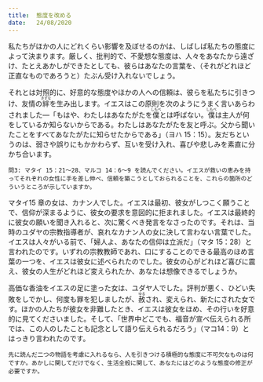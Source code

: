 ```yaml
---
title:  態度を改める
date:   24/08/2020
---
```


私たちがほかの人にどれくらい影響を及ぼせるのかは、しばしば私たちの態度によって決まります。厳しく、批判的で、不愛想な態度は、人々をあなたから遠ざけ、たとえあかしができたとしても、彼らはあなたの言葉を、（それがどれほど正直なものであろうと）たぶん受け入れないでしょう。

それとは対照的に、好意的な態度やほかの人への信頼は、彼らを私たちに引きつけ、友情の<ruby>絆<rt>きずな</rt></ruby>を生み出します。イエスはこの原則を次のようにうまく言いあらわされました―「もはや、わたしはあなたがたを<ruby>僕<rt>しもべ</rt></ruby>とは呼ばない。<ruby>僕<rt>しもべ</rt></ruby>は主人が何をしているか知らないからである。わたしはあなたがたを友と呼ぶ。父から聞いたことをすべてあなたがたに知らせたからである」（ヨハ 15：15）。友だちというのは、弱さや誤りにもかかわらず、互いを受け入れ、喜びや悲しみを素直に分かち合います。

`問3: マタイ 15：21～28、マルコ 14：6～9 を読んでください。イエスが救いの恵みを持ってそれぞれの女性に手を差し伸べ、信頼を築こうとしておられることを、これらの箇所のどういうところが示していますか。`

マタイ15 章の女は、カナン人でした。イエスは最初、彼女がしつこく願うことで、信仰が深まるように、彼女の要求を意図的に拒まれました。イエスは最終的に彼女の願いを聞き入れると、次に驚くべき発言をなさったのです。それは、当時のユダヤの宗教指導者が、哀れなカナン人の女に決して言わない言葉でした。イエスは人々がいる前で、「婦人よ、あなたの信仰は立派だ」（マタ 15：28）と言われたのです。いずれの宗教教師であれ、口にすることのできる最高のほめ言葉の一つを、イエスは彼女に述べられたのでした。彼女の心がどれほど喜びに震え、彼女の人生がどれほど変えられたか、あなたは想像できるでしょうか。

高価な香油をイエスの足に塗った女は、ユダヤ人でした。評判が悪く、ひどい失敗をしでかし、何度も罪を犯しましたが、<ruby>赦<rt>ゆる</rt></ruby>され、変えられ、新たにされた女です。ほかの人たちが彼女を非難したとき、イエスは彼女をほめ、その行いを好意的に見てくださいました。そして、「世界中どこでも、福音が宣べ伝えられる所では、この人のしたことも記念として語り伝えられるだろう」（マコ14：9）とはっきり言われたのです。

`先に読んだ二つの物語を考慮に入れるなら、人を引きつける積極的な態度に不可欠なものは何ですか。あかしに関してだけでなく、生活全般に関して、あなたにはどのような態度の修正が必要ですか。`